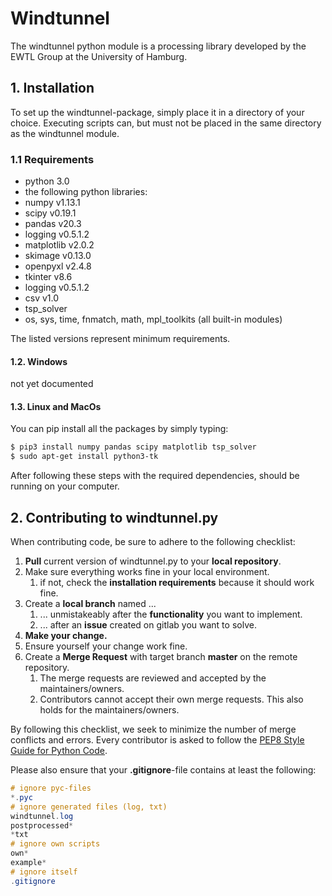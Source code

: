 # Windtunnel 
The windtunnel python module is a processing library developed by the EWTL Group at the University of Hamburg. 

## 1. Installation
To set up the windtunnel-package, simply place it in a directory of your choice. Executing scripts can, but must not be placed in the same directory as the windtunnel module. 

### 1.1 Requirements
 - python 3.0 
 - the following python libraries:
 - numpy v1.13.1
 - scipy v0.19.1
 - pandas v20.3
 - logging v0.5.1.2
 - matplotlib v2.0.2
 - skimage v0.13.0
 - openpyxl v2.4.8
 - tkinter v8.6
 - logging v0.5.1.2
 - csv v1.0
 - tsp_solver 
 - os, sys, time, fnmatch, math, mpl_toolkits (all built-in modules)
 
The listed versions represent minimum requirements.

#### 1.2. Windows
not yet documented

#### 1.3. Linux and MacOs
You can pip install all the packages by simply typing:
```sh
$ pip3 install numpy pandas scipy matplotlib tsp_solver
$ sudo apt-get install python3-tk
```

After following these steps with the required dependencies, should be running on your computer. 

## 2. Contributing to windtunnel.py

When contributing code, be sure to adhere to the following checklist:

1. **Pull** current version of windtunnel.py to your **local repository**.
2. Make sure everything works fine in your local environment.
    1. if not, check the **installation requirements** because it should work fine.
3. Create a **local branch** named ...
    1. ... unmistakeably after the **functionality** you want to implement.
    2. ... after an **issue** created on gitlab you want to solve.
4. **Make your change.** 
5. Ensure yourself your change work fine. 
6. Create a **Merge Request** with target branch **master** on the remote repository. 
    1. The merge requests are reviewed and accepted by the maintainers/owners. 
    2. Contributors cannot accept their own merge requests. This also holds for the maintainers/owners.

By following this checklist, we seek to minimize the number of merge conflicts and errors. Every contributor is asked to follow the [PEP8 Style Guide for Python Code](https://www.python.org/dev/peps/pep-0008/). 

Please also ensure that your **.gitignore**-file contains at least the following:

```glsl
# ignore pyc-files
*.pyc
# ignore generated files (log, txt) 
windtunnel.log
postprocessed*
*txt
# ignore own scripts
own*
example*
# ignore itself
.gitignore
```
